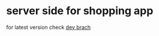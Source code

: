 # server side for shopping app

for latest version check [dev brach](https://github.com/dkumza/shop_server/tree/dev)
